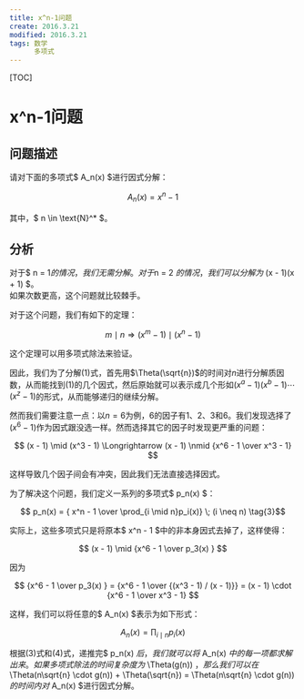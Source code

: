 ```yaml
---
title: x^n-1问题
create: 2016.3.21
modified: 2016.3.21
tags: 数学
      多项式
---
```

[TOC]
# x^n-1问题
## 问题描述
请对下面的多项式$ A_n(x) $进行因式分解：

$$ A_n(x) = x^n - 1 \tag{1}$$

其中，$ n \in \text{N}^* $。

## 分析
对于$ n = 1$的情况，我们无需分解。对于$n = 2 $的情况，我们可以分解为$ (x - 1)(x + 1) $。  
如果次数更高，这个问题就比较棘手。

对于这个问题，我们有如下的定理：

$$ m \mid n \Longrightarrow (x^m - 1) \mid (x^n - 1) \tag{2}$$

这个定理可以用多项式除法来验证。

因此，我们为了分解$(1)$式，首先用$\Theta(\sqrt{n})$的时间对$n$进行分解质因数，从而能找到$(1)$的几个因式，然后原始就可以表示成几个形如$(x^a - 1)(x^b - 1) \cdots (x^z - 1)$的形式，从而能够递归的继续分解。

然而我们需要注意一点：以$n=6$为例，$6$的因子有$1$、$2$、$3$和$6$。我们发现选择了$(x^6 - 1)$作为因式跟没选一样。然而选择其它的因子时发现更严重的问题：

$$ (x - 1) \mid (x^3 - 1) \Longrightarrow (x - 1) \nmid {x^6 - 1 \over x^3 - 1} $$

这样导致几个因子间会有冲突，因此我们无法直接选择因式。

为了解决这个问题，我们定义一系列的多项式$ p_n(x) $：

$$ p_n(x) = { x^n - 1 \over \prod_{i \mid n}p_i(x)} \; (i \neq n) \tag{3}$$

实际上，这些多项式只是将原本$ x^n - 1 $中的非本身因式去掉了，这样使得：

$$ (x - 1) \mid {x^6 - 1 \over p_3(x) } $$

因为

$$
{x^6 - 1 \over p_3(x) } = {x^6 - 1 \over {(x^3 - 1) / (x - 1)}} = (x - 1) \cdot {x^6 - 1 \over x^3 - 1}
$$

这样，我们可以将任意的$ A_n(x) $表示为如下形式：

$$ A_n(x) = \prod_{i \mid n} p_i(x) \tag{4}$$

根据$(3)$式和$(4)$式，递推完$ p_n(x) $后，我们就可以将$ A_n(x) $中的每一项都求解出来。如果多项式除法的时间复杂度为$ \Theta(g(n)) $，那么我们可以在$ \Theta(n\sqrt{n} \cdot g(n)) + \Theta(\sqrt{n}) = \Theta(n\sqrt{n} \cdot g(n))$的时间内对$ A_n(x) $进行因式分解。

